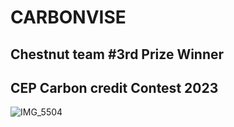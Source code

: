 <h1>CARBONVISE</h1>
<h2>Chestnut team #3rd Prize Winner</h2>
<h2>CEP Carbon credit Contest 2023</h2>


![IMG_5504](https://github.com/Gannub/Carbonvise-CEP-contest-2023/assets/134199034/ece659f9-29d1-42df-9b22-a74c01c17118)


